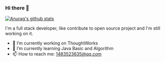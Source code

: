 ### Hi there 👋

[![Anurag's github stats](https://github-readme-stats.vercel.app/api?username=1483523635)](https://github.com/anuraghazra/github-readme-stats)

I'm a full stack developer, like contribute to open source project and I'm still working on it.

- 🔭 I’m currently working on ThoughtWorks
- 🌱 I’m currently learning Java Basic and Algorithm
- 📫 How to reach me: 1483523635@qq.com


